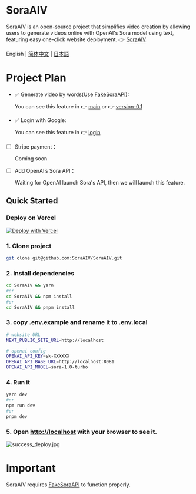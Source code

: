 # SoraAIV
SoraAIV is an open-source project that simplifies video creation by allowing users to generate videos online with OpenAI's Sora model using text, featuring easy one-click website deployment.
👉 [SoraAIV](https://SoraAIV.com)

English | [简体中文](https://github.com/SoraAIV/SoraAIV/blob/main/README.zh-CN.md) | [日本語](https://github.com/SoraAIV/SoraAIV/blob/main/README.ja-JP.md)


# Project Plan
- ✅ Generate video by words(Use [FakeSoraAPI](https://github.com/SoraAIV/FakeSoraAPI)):

  You can see this feature in 👉 [main](https://github.com/SoraAIV/SoraAIV/tree/main) or 👉 [version-0.1](https://github.com/SoraAIV/SoraAIV/tree/version-0.1)

- ✅ Login with Google:

  You can see this feature in 👉 [login](https://github.com/SoraAIV/SoraAIV/tree/login)

- [ ] Stripe payment：

  Coming soon

- [ ] Add OpenAI’s Sora API：

  Waiting for OpenAI launch Sora's API, then we will launch this feature.


## Quick Started

### Deploy on Vercel
[![Deploy with Vercel](https://vercel.com/button)](https://vercel.com/new/clone?repository-url=https%3A%2F%2Fgithub.com%2FSoraWebui%2FSoraWebui&project-name=SoraAIV&repository-name=SoraAIV&external-id=https%3A%2F%2Fgithub.com%2FSoraWebui%2FSoraWebui%2Ftree%2Fmain)

### 1. Clone project

```bash
git clone git@github.com:SoraAIV/SoraAIV.git
```

### 2. Install dependencies

```bash
cd SoraAIV && yarn
#or
cd SoraAIV && npm install
#or
cd SoraAIV && pnpm install
```

### 3. copy .env.example and rename it to .env.local

```bash
# website URL
NEXT_PUBLIC_SITE_URL=http://localhost

# openai config
OPENAI_API_KEY=sk-XXXXXX
OPENAI_API_BASE_URL=http://localhost:8081
OPENAI_API_MODEL=sora-1.0-turbo
```

### 4. Run it

```bash
yarn dev
#or
npm run dev
#or
pnpm dev
```

### 5. Open [http://localhost](http://localhost) with your browser to see it.
![success_deploy.jpg](https://SoraAIV.com/success_deploy.jpg)


# Important
SoraAIV requires [FakeSoraAPI](https://github.com/SoraAIV/FakeSoraAPI) to function properly.

